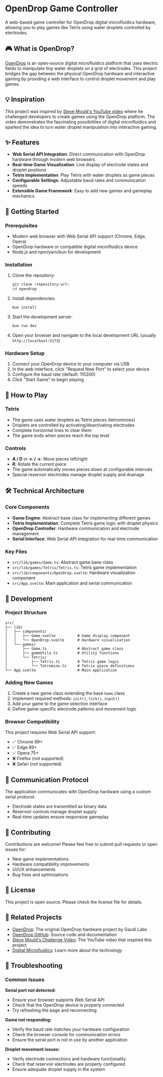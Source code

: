 # OpenDrop Game Controller

A web-based game controller for OpenDrop digital microfluidics hardware, allowing you to play games like Tetris using water droplets controlled by electrodes.

## 🎮 What is OpenDrop?

[OpenDrop](https://www.gaudi.ch/OpenDrop/) is an open-source digital microfluidics platform that uses electric fields to manipulate tiny water droplets on a grid of electrodes. This project bridges the gap between the physical OpenDrop hardware and interactive gaming by providing a web interface to control droplet movement and play games.

## 💡 Inspiration

This project was inspired by [Steve Mould's YouTube video](https://www.youtube.com/watch?v=rf-efIZI_Dg) where he challenged developers to create games using the OpenDrop platform. The video demonstrates the fascinating possibilities of digital microfluidics and sparked the idea to turn water droplet manipulation into interactive gaming.

## ✨ Features

- **Web Serial API Integration**: Direct communication with OpenDrop hardware through modern web browsers
- **Real-time Game Visualization**: Live display of electrode states and droplet positions
- **Tetris Implementation**: Play Tetris with water droplets as game pieces
- **Configurable Settings**: Adjustable baud rates and communication speeds
- **Extensible Game Framework**: Easy to add new games and gameplay mechanics

## 🚀 Getting Started

### Prerequisites

- Modern web browser with Web Serial API support (Chrome, Edge, Opera)
- OpenDrop hardware or compatible digital microfluidics device
- Node.js and npm/yarn/bun for development

### Installation

1. Clone the repository:

   ```bash
   git clone <repository-url>
   cd opendrop
   ```

2. Install dependencies:

   ```bash
   bun install
   ```

3. Start the development server:

   ```bash
   bun run dev
   ```

4. Open your browser and navigate to the local development URL (usually `http://localhost:5173`)

### Hardware Setup

1. Connect your OpenDrop device to your computer via USB
2. In the web interface, click "Request New Port" to select your device
3. Configure the baud rate (default: 115200)
4. Click "Start Game" to begin playing

## 🎯 How to Play

### Tetris

- The game uses water droplets as Tetris pieces (tetrominoes)
- Droplets are controlled by activating/deactivating electrodes
- Complete horizontal lines to clear them
- The game ends when pieces reach the top level

### Controls

- **A / D** or **← / →**: Move pieces left/right
- **R**: Rotate the current piece
- The game automatically moves pieces down at configurable intervals
- Special reservoir electrodes manage droplet supply and drainage

## 🛠️ Technical Architecture

### Core Components

- **Game Engine**: Abstract base class for implementing different games
- **Tetris Implementation**: Complete Tetris game logic with droplet physics
- **OpenDrop Controller**: Hardware communication and electrode management
- **Serial Interface**: Web Serial API integration for real-time communication

### Key Files

- `src/lib/games/Game.ts`: Abstract game base class
- `src/lib/games/Tetris/Tetris.ts`: Tetris game implementation
- `src/lib/components/OpenDrop.svelte`: Hardware visualization component
- `src/App.svelte`: Main application and serial communication

## 🔧 Development

### Project Structure

```
src/
├── lib/
│   ├── components/
│   │   ├── Game.svelte          # Game display component
│   │   └── OpenDrop.svelte      # Hardware visualization
│   └── games/
│       ├── Game.ts              # Abstract game class
│       ├── gameUtils.ts         # Utility functions
│       └── Tetris/
│           ├── Tetris.ts        # Tetris game logic
│           └── Tetromino.ts     # Tetris piece definitions
└── App.svelte                   # Main application
```

### Adding New Games

1. Create a new game class extending the base `Game` class
2. Implement required methods: `init()`, `tick()`, `input()`
3. Add your game to the game selection interface
4. Define game-specific electrode patterns and movement logic

### Browser Compatibility

This project requires Web Serial API support:

- ✅ Chrome 89+
- ✅ Edge 89+
- ✅ Opera 75+
- ❌ Firefox (not supported)
- ❌ Safari (not supported)

## 📡 Communication Protocol

The application communicates with OpenDrop hardware using a custom serial protocol:

- Electrode states are transmitted as binary data
- Reservoir controls manage droplet supply
- Real-time updates ensure responsive gameplay

## 🤝 Contributing

Contributions are welcome! Please feel free to submit pull requests or open issues for:

- New game implementations
- Hardware compatibility improvements
- UI/UX enhancements
- Bug fixes and optimizations

## 📄 License

This project is open source. Please check the license file for details.

## 🔗 Related Projects

- [OpenDrop](https://www.gaudi.ch/OpenDrop/): The original OpenDrop hardware project by Gaudi Labs
- [OpenDrop GitHub](https://github.com/GaudiLabs/OpenDrop): Source code and documentation
- [Steve Mould's Challenge Video](https://www.youtube.com/watch?v=rf-efIZI_Dg): The YouTube video that inspired this project
- [Digital Microfluidics](https://en.wikipedia.org/wiki/Digital_microfluidics): Learn more about the technology

## 🐛 Troubleshooting

### Common Issues

**Serial port not detected:**

- Ensure your browser supports Web Serial API
- Check that the OpenDrop device is properly connected
- Try refreshing the page and reconnecting

**Game not responding:**

- Verify the baud rate matches your hardware configuration
- Check the browser console for communication errors
- Ensure the serial port is not in use by another application

**Droplet movement issues:**

- Verify electrode connections and hardware functionality
- Check that reservoir electrodes are properly configured
- Ensure adequate droplet supply in the system
